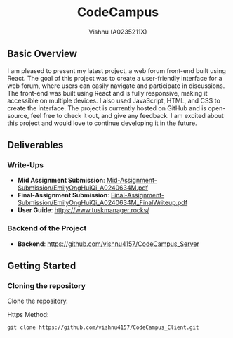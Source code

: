 <h1 align="center">CodeCampus</h1>
<p align="center">Vishnu (A0235211X)</p>

## Basic Overview

I am pleased to present my latest project, a web forum front-end built using React. The goal of this project was to create a user-friendly interface for a web forum, where users can easily navigate and participate in discussions. The front-end was built using React and is fully responsive, making it accessible on multiple devices. I also used JavaScript, HTML, and CSS to create the interface. The project is currently hosted on GitHub and is open-source, feel free to check it out, and give any feedback. I am excited about this project and would love to continue developing it in the future.

## Deliverables

### Write-Ups
- **Mid Assignment Submission**: [Mid-Assignment-Submission/EmilyOngHuiQi_A0240634M.pdf](Mid-Assignment-Submission/EmilyOngHuiQi_A0240634M.pdf)
- **Final-Assignment Submission**: [Final-Assignment-Submission/EmilyOngHuiQi_A0240634M_FinalWriteup.pdf](Final-Assignment-Submission/EmilyOngHuiQi_A0240634M_FinalWriteup.pdf)
- **User Guide**: https://www.tuskmanager.rocks/

### Backend of the Project
- **Backend**: https://github.com/vishnu4157/CodeCampus_Server

## Getting Started

### Cloning the repository
Clone the repository.

Https Method:

```shell
git clone https://github.com/vishnu4157/CodeCampus_Client.git
```
